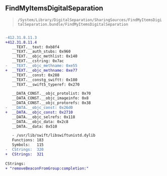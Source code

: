 ## FindMyItemsDigitalSeparation

> `/System/Library/DigitalSeparation/SharingSources/FindMyItemsDigitalSeparation.bundle/FindMyItemsDigitalSeparation`

```diff

-412.31.8.11.3
+412.31.8.11.4
   __TEXT.__text: 0xb8f4
   __TEXT.__auth_stubs: 0x960
   __TEXT.__objc_methlist: 0x140
   __TEXT.__cstring: 0x7ac
-  __TEXT.__objc_methname: 0xe55
+  __TEXT.__objc_methname: 0xe77
   __TEXT.__const: 0x288
   __TEXT.__constg_swiftt: 0x180
   __TEXT.__swift5_typeref: 0x270

   __DATA_CONST.__objc_protolist: 0x70
   __DATA_CONST.__objc_imageinfo: 0x8
   __DATA_CONST.__objc_protorefs: 0x38
-  __DATA.__objc_const: 0x26d0
+  __DATA.__objc_const: 0x2710
   __DATA.__objc_selrefs: 0x118
   __DATA.__objc_data: 0x2c8
   __DATA.__data: 0x510

   - /usr/lib/swift/libswiftunistd.dylib
   Functions: 183
   Symbols:   115
-  CStrings:  320
+  CStrings:  321
 
CStrings:
+ "removeBeaconFromGroup:completion:"

```

